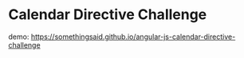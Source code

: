 # Calendar Directive Challenge
demo: https://somethingsaid.github.io/angular-js-calendar-directive-challenge
